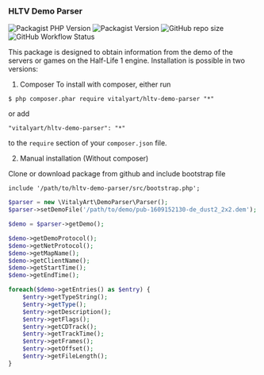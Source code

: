 ### HLTV Demo Parser

![Packagist PHP Version](https://img.shields.io/packagist/dependency-v/vitalyart/hltv-demo-parser/php?style=flat-square) 
![Packagist Version](https://img.shields.io/packagist/v/vitalyart/hltv-demo-parser?style=flat-square)
![GitHub repo size](https://img.shields.io/github/repo-size/vitalyart/hltv-demo-parser?style=flat-square)
![GitHub Workflow Status](https://github.com/VitalyArt/hltv-demo-parser/workflows/PHPUnit/badge.svg?branch=master)

This package is designed to obtain information from the demo of the servers or games on the Half-Life 1 engine.
Installation is possible in two versions:
1. Composer
To install with composer, either run

```
$ php composer.phar require vitalyart/hltv-demo-parser "*"
```

or add

```
"vitalyart/hltv-demo-parser": "*"
```

to the ```require``` section of your `composer.json` file.

2. Manual installation (Without composer)

Clone or download package from github and include bootstrap file

```
include '/path/to/hltv-demo-parser/src/bootstrap.php';
```

```php
$parser = new \VitalyArt\DemoParser\Parser();
$parser->setDemoFile('/path/to/demo/pub-1609152130-de_dust2_2x2.dem');

$demo = $parser->getDemo();

$demo->getDemoProtocol();
$demo->getNetProtocol();
$demo->getMapName();
$demo->getClientName();
$demo->getStartTime();
$demo->getEndTime();

foreach($demo->getEntries() as $entry) {
    $entry->getTypeString();
    $entry->getType();
    $entry->getDescription();
    $entry->getFlags();
    $entry->getCDTrack();
    $entry->getTrackTime();
    $entry->getFrames();
    $entry->getOffset();
    $entry->getFileLength();
}
```
